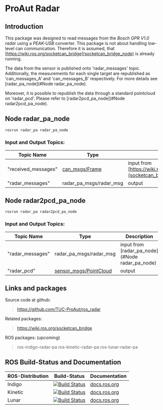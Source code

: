 # ProAut Radar

## Introduction

This package was designed to read messages from the <em>Bosch GPR V1.0 radar</em> using a <em>PEAK-USB</em> converter. This package is not about handling low-level can communication. Therefore it is assumed, that [https://wiki.ros.org/socketcan_bridge](socketcan_bridge_node) is already running.

The data from the sensor is published onto 'radar_messages' topic. Additionally, the measurements for each single target are republished as 'can_messages_A' and 'can_messages_B' respectively. For more details see [radar_pa_node](#Node radar_pa_node).

Moreover, it is possible to republish the data through a standard pointcloud on 'radar_pcd'. Please refer to [radar2pcd_pa_node](#Node radar2pcd_pa_node).


## Node radar_pa_node

```
rosrun radar_pa radar_pa_node

```

### Input and Output Topics:

Topic Name            | Type                                                                    | Description
----------------------|-------------------------------------------------------------------------|--------------------------------------------------------------------------
"received_messages"   | [can_msgs/Frame ](http://docs.ros.org/api/can_msgs/html/msg/Frame.html) | input from [https://wiki.ros.org/socketcan_bridge](socketcan_bridge_node)
"radar_messages"      | radar_pa_msgs/radar_msg                                                 | output


## Node radar2pcd_pa_node

```
rosrun radar_pa radar2pcd_pa_node

```

### Input and Output Topics:

Topic Name            | Type                                                                                            | Description
----------------------|-------------------------------------------------------------------------------------------------|------------------------------------------------
"radar_messages"      | radar_pa_msgs/radar_msg                                                                         | input from [radar_pa_node](#Node radar_pa_node)
"radar_pcd"           | [sensor_msgs/PointCloud ](http://docs.ros.org/melodic/api/sensor_msgs/html/msg/PointCloud.html) | output


## Links and packages

Source code at github:
> https://github.com/TUC-ProAut/ros_radar

Related packages:
> https://wiki.ros.org/socketcan_bridge

ROS packages: (upcoming)
> ros-indigo-radar-pa
> ros-kinetic-radar-pa
> ros-lunar-radar-pa


## ROS Build-Status and Documentation

ROS-Distribution | Build-Status                                                                                                                                                    | Documentation
-----------------|-----------------------------------------------------------------------------------------------------------------------------------------------------------------|---------------
Indigo           | [![Build Status](http://build.ros.org/buildStatus/icon?job=Idev__radar_pa__ubuntu_trusty_amd64)](http://build.ros.org/job/Idev__radar_pa__ubuntu_trusty_amd64/) | [docs.ros.org](http://docs.ros.org/indigo/api/radar_pa/html/index.html)
Kinetic          | [![Build Status](http://build.ros.org/buildStatus/icon?job=Kdev__radar_pa__ubuntu_xenial_amd64)](http://build.ros.org/job/Kdev__radar_pa__ubuntu_xenial_amd64/) | [docs.ros.org](http://docs.ros.org/kinetic/api/radar_pa/html/index.html)
Lunar            | [![Build Status](http://build.ros.org/buildStatus/icon?job=Ldev__radar_pa__ubuntu_xenial_amd64)](http://build.ros.org/job/Ldev__radar_pa__ubuntu_xenial_amd64/) | [docs.ros.org](http://docs.ros.org/lunar/api/radar_pa/html/index.html)
